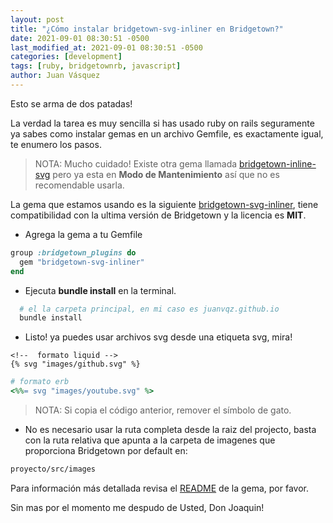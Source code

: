 ```yaml
---
layout: post
title: "¿Cómo instalar bridgetown-svg-inliner en Bridgetown?"
date: 2021-09-01 08:30:51 -0500
last_modified_at: 2021-09-01 08:30:51 -0500
categories: [development]
tags: [ruby, bridgetownrb, javascript]
author: Juan Vásquez
---
```


Esto se arma de dos patadas!

La verdad la tarea es muy sencilla si has usado ruby on rails seguramente
ya sabes como instalar gemas en un archivo Gemfile,
es exactamente igual, te enumero los pasos.

> NOTA:
> Mucho cuidado!
> Existe otra gema llamada
[bridgetown-inline-svg](https://github.com/andrewmcodes/bridgetown-inline-svg#readme)
pero ya esta en **Modo de Mantenimiento** así que no es recomendable usarla.

La gema que estamos usando es la siguiente
[bridgetown-svg-inliner](https://github.com/ayushn21/bridgetown-svg-inliner),
tiene compatibilidad con la ultima versión de Bridgetown y la licencia es **MIT**.

* Agrega la gema a tu Gemfile

```ruby
group :bridgetown_plugins do
  gem "bridgetown-svg-inliner"
end
```

* Ejecuta **bundle install** en la terminal.

```bash
  # el la carpeta principal, en mi caso es juanvqz.github.io
  bundle install
```

* Listo! ya puedes usar archivos svg desde una etiqueta svg, mira!

```liquid
<!--  formato liquid -->
{% svg "images/github.svg" %}
```

```ruby
# formato erb
<%%= svg "images/youtube.svg" %>
```

> NOTA: Si copia el código anterior, remover el símbolo de gato.

* No es necesario usar la ruta completa desde la raiz del projecto,
basta con la ruta relativa que apunta a la carpeta de imagenes que proporciona Bridgetown por default en:

```bash
proyecto/src/images
```

Para información más detallada revisa el
[README](https://github.com/ayushn21/bridgetown-svg-inliner#installation) de la gema, por favor.

Sin mas por el momento me despudo de Usted, Don Joaquin!
